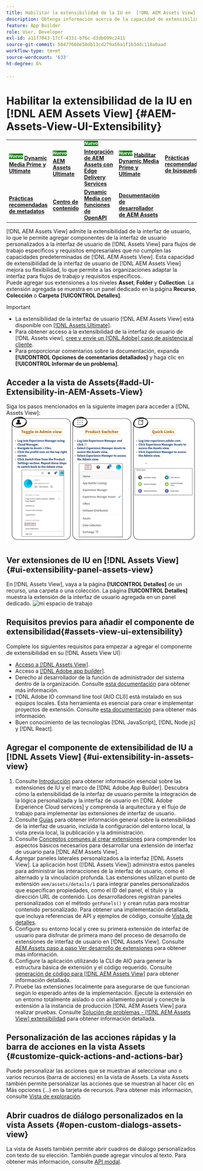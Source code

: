 ```yaml
---
title: Habilitar la extensibilidad de la IU en  [!DNL AEM Assets View]
description: Obtenga información acerca de la capacidad de extensibilidad de la interfaz de usuario de  [!DNL AEM Assets View]. [!DNL AEM Assets View] UI permite agregar componentes de interfaz de usuario personalizados para satisfacer necesidades empresariales específicas.
feature: App Builder
role: User, Developer
exl-id: a11f7043-17cf-4331-b76c-d3db099c2411
source-git-commit: 50477660e50db13cd279a56a1f1b3ddc118a0aad
workflow-type: tm+mt
source-wordcount: '633'
ht-degree: 6%

---
```


# Habilitar la extensibilidad de la IU en [!DNL AEM Assets View] {#AEM-Assets-View-UI-Extensibility}

<table>
    <tr>
        <td>
            <sup style= "background-color:#008000; color:#FFFFFF; font-weight:bold"><i>Nuevo</i></sup> <a href="/help/assets/dynamic-media/dm-prime-ultimate.md"><b>Dynamic Media Prime y Ultimate</b></a>
        </td>
        <td>
            <sup style= "background-color:#008000; color:#FFFFFF; font-weight:bold"><i>Nuevo</i></sup> <a href="/help/assets/assets-ultimate-overview.md"><b>AEM Assets Ultimate</b></a>
        </td>
        <td>
            <sup style= "background-color:#008000; color:#FFFFFF; font-weight:bold"><i>Nuevo</i></sup> <a href="/help/assets/integrate-aem-assets-edge-delivery-services.md"><b>Integración de AEM Assets con Edge Delivery Services</b></a>
        </td>
          <td>
            <sup style= "background-color:#008000; color:#FFFFFF; font-weight:bold"><i>Nuevo</i></sup> <a href="/help/assets/dynamic-media/enable-dynamic-media-prime-and-ultimate.md"><b>Habilitar Dynamic Media Prime y Ultimate</b></a>
        </td>
        <td>
            <a href="/help/assets/search-best-practices.md"><b>Prácticas recomendadas de búsqueda</b></a>
        </td>
    </tr>
    <tr>
        <td>
            <a href="/help/assets/metadata-best-practices.md"><b>Prácticas recomendadas de metadatos</b></a>
        </td>
        <td>
            <a href="/help/assets/product-overview.md"><b>Centro de contenido</b></a>
        </td>
        <td>
            <a href="/help/assets/dynamic-media-open-apis-overview.md"><b>Dynamic Media con funciones de OpenAPI</b></a>
        </td>
        <td>
            <a href="https://developer.adobe.com/experience-cloud/experience-manager-apis/"><b>Documentación de desarrollador de AEM Assets</b></a>
        </td>
    </tr>
</table>

[!DNL AEM Assets View] admite la extensibilidad de la interfaz de usuario, lo que le permite agregar componentes de la interfaz de usuario personalizados a la interfaz de usuario de [!DNL Assets View] para flujos de trabajo específicos y requisitos empresariales que no cumplen las capacidades predeterminadas de [!DNL AEM Assets View]. Esta capacidad de extensibilidad de la interfaz de usuario de [!DNL AEM Assets View] mejora su flexibilidad, lo que permite a las organizaciones adaptar la interfaz para flujos de trabajo y requisitos específicos.\
Puede agregar sus extensiones a los niveles **Asset**, **Folder** y **Collection**. La extensión agregada se muestra en un panel dedicado en la página **Recurso**, **Colección** o **Carpeta** **[!UICONTROL Detalles]**.

>[!IMPORTANT]
>
> * La extensibilidad de la interfaz de usuario [!DNL AEM Assets View] está disponible con [[!DNL Assets Ultimate]](/help/assets/assets-ultimate-overview.md).
> * Para obtener acceso a la extensibilidad de la interfaz de usuario de [!DNL Assets view], [cree y envíe un  [!DNL Adobe] caso de asistencia al cliente](https://helpx.adobe.com/es/enterprise/using/support-for-experience-cloud.html).
> * Para proporcionar comentarios sobre la documentación, expanda **[!UICONTROL Opciones de comentarios detallados]** y haga clic en **[!UICONTROL Informar de un problema]**.

## <a id="1"></a> Acceder a la vista de Assets{#add-UI-Extensibility-in-AEM-Assets-View}

Siga los pasos mencionados en la siguiente imagen para acceder a [!DNL Assets View]:
![iu de vista de recursos de acceso](/help/assets/assets/access-assets-view.jpg)

## Ver extensiones de IU en [!DNL Assets View] {#ui-extensibility-panel-assets-view}

En [!DNL Assets View], vaya a la página **[!UICONTROL Detalles]** de un recurso, una carpeta o una colección. La página **[!UICONTROL Detalles]** muestra la extensión de la interfaz de usuario agregada en un panel dedicado.
![mi espacio de trabajo](/help/assets/assets/my-workspace-assets-view3.png)

## Requisitos previos para añadir el componente de extensibilidad{#assets-view-ui-extensibility}

Complete los siguientes requisitos para empezar a agregar el componente de extensibilidad en su [!DNL Assets View UI]:

* [Acceso a [!DNL Assets View]](#1).
* Acceso a [[!DNL Adobe app builder]](https://developer.adobe.com/app-builder/docs/overview/).
* Derecho al desarrollador de la función de administrador del sistema dentro de la organización. Consulte [esta documentación](https://developer.adobe.com/uix/docs/guides/get-access/) para obtener más información.
* [!DNL Adobe IO command line tool (AIO CLI)] está instalado en sus equipos locales. Esta herramienta es esencial para crear e implementar proyectos de extensión. Consulte [esta documentación](https://developer.adobe.com/app-builder/docs/getting_started/#local-environment-set-up) para obtener más información.
* Buen conocimiento de las tecnologías [!DNL JavaScript], [!DNL Node.js] y [!DNL React].

## Agregar el componente de extensibilidad de IU a [!DNL Assets View] {#ui-extensibility-in-assets-view}

1. Consulte [Introducción](https://developer.adobe.com/uix/docs/getting-started/) para obtener información esencial sobre las extensiones de IU y el marco de [!DNL Adobe App Builder]. Descubra cómo la extensibilidad de la interfaz de usuario permite la integración de la lógica personalizada y la interfaz de usuario en [!DNL Adobe Experience Cloud services] y comprenda la arquitectura y el flujo de trabajo para implementar las extensiones de interfaz de usuario.
1. Consulte [Guías](https://developer.adobe.com/uix/docs/guides/) para obtener información general sobre la extensibilidad de la interfaz de usuario, incluida la configuración del entorno local, la vista previa local, la publicación y la administración.
1. Consulte [Conceptos comunes al crear extensiones](https://developer.adobe.com/uix/docs/services/aem-assets-view/api/commons/) para comprender los aspectos básicos necesarios para desarrollar una extensión de interfaz de usuario para [!DNL AEM Assets View].
1. Agregar paneles laterales personalizados a la interfaz [!DNL Assets View]. La aplicación host ([!DNL Assets View]) administra estos paneles para administrar las interacciones de la interfaz de usuario, como el alternado y la vinculación profunda. Las extensiones utilizan el punto de extensión `aem/assets/details/1` para integrar paneles personalizados que especifican propiedades, como el ID del panel, el título y la dirección URL de contenido. Los desarrolladores registran paneles personalizados con el método `getPanels()` y crean rutas para mostrar contenido personalizado. Para obtener una implementación detallada, que incluya referencias de API y ejemplos de código, consulte [Vista de detalles](https://developer.adobe.com/uix/docs/services/aem-assets-view/api/details-view/).
1. Configure su entorno local y cree su primera extensión de interfaz de usuario para disfrutar de primera mano del proceso de desarrollo de extensiones de interfaz de usuario en [!DNL Assets View]. Consulte [AEM Assets paso a paso Ver desarrollo de extensiones](https://developer.adobe.com/uix/docs/services/aem-assets-view/extension-development/) para obtener más información.
1. Configure la aplicación utilizando la CLI de AIO para generar la estructura básica de extensión y el código requerido. Consulte [generación de código para [!DNL AEM Assets View]](https://developer.adobe.com/uix/docs/services/aem-assets-view/code-generation/) para obtener información detallada.
1. Pruebe las extensiones localmente para asegurarse de que funcionan según lo esperado antes de la implementación. Ejecute la extensión en un entorno totalmente aislado o con aislamiento parcial y conecte la extensión a la instancia de producción [!DNL AEM Assets View] para realizar pruebas. Consulte [Solución de problemas - [!DNL AEM Assets View] extensibilidad](https://developer.adobe.com/uix/docs/services/aem-assets-view/debug/) para obtener información detallada.

## Personalización de las acciones rápidas y la barra de acciones en la vista Assets {#customize-quick-actions-and-actions-bar}

Puede personalizar las acciones que se muestran al seleccionar uno o varios recursos (barra de acciones) en la vista de Assets. La vista Assets también permite personalizar las acciones que se muestran al hacer clic en Más opciones (...) en la tarjeta de recursos. Para obtener más información, consulte [Vista de exploración](https://developer.adobe.com/uix/docs/services/aem-assets-view/api/browse-view/).

## Abrir cuadros de diálogo personalizados en la vista Assets {#open-custom-dialogs-assets-view}

La vista de Assets también permite abrir cuadros de diálogo personalizados con texto de su elección. También puede agregar vínculos al texto. Para obtener más información, consulte [API modal](https://developer.adobe.com/uix/docs/services/aem-assets-view/api/commons/#modal-api).
